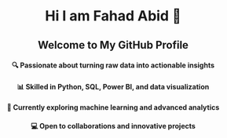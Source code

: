 <div align="center">
  <h1>Hi I am Fahad Abid 👋</h1>
</div>
<div align="center">
  <h2>Welcome to My GitHub Profile</h2>
</div>
<div align="center">
  <h4>🔍 Passionate about turning raw data into actionable insights</h4>
</div>
<div align="center">
  <h4>📊 Skilled in Python, SQL, Power BI, and data visualization</h4>
</div>
<div align="center">
  <h4>🌟 Currently exploring machine learning and advanced analytics</h4>
</div>
<div align="center">
  <h4>💻 Open to collaborations and innovative projects</h4>
</div>

